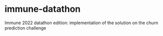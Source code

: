 # immune-datathon
Immune 2022 datathon edition: implementation of the solution on the churn prediction challenge
